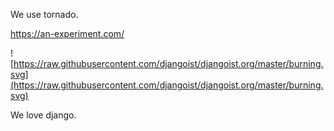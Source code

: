 We use tornado.

<https://an-experiment.com/>


![https://raw.githubusercontent.com/djangoist/djangoist.org/master/burning.svg](https://raw.githubusercontent.com/djangoist/djangoist.org/master/burning.svg)

We love django.
